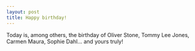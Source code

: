 ```yaml
---
layout: post
title: Happy birthday!
---
```


Today is, among others, the birthday of Oliver Stone, Tommy Lee Jones, Carmen Maura, Sophie Dahl... and yours truly!
